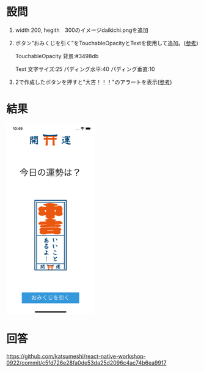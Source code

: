 # 設問

1) width 200, hegith　300のイメージdaikichi.pngを追加

2) ボタン”おみくじを引く”をTouchableOpacityとTextを使用して追加。([参考](https://facebook.github.io/react-native/docs/touchableopacity))

   TouchableOpacity 背景:#3498db

   Text 文字サイズ:25 パディング水平:40 パディング垂直:10

3) 2で作成したボタンを押すと"大吉！！！"のアラートを表示([参考](https://facebook.github.io/react-native/docs/alert#alert))

# 結果
<kbd><img  src="https://github.com/katsumeshi/react-native-workshop-0922/blob/master/docs/assets/ss5.png" height="500"></kbd>

# 回答
https://github.com/katsumeshi/react-native-workshop-0922/commit/c5fd726e28fa0de53da25d2096c4ac74b6ea9917
